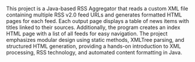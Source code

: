 This project is a Java-based RSS Aggregator that reads a custom XML file containing multiple RSS v2.0 feed URLs and generates formatted HTML pages for each feed. Each output page displays a table of news items with titles linked to their sources. Additionally, the program creates an index HTML page with a list of all feeds for easy navigation. The project emphasizes modular design using static methods, XMLTree parsing, and structured HTML generation, providing a hands-on introduction to XML processing, RSS technology, and automated content formatting in Java.
